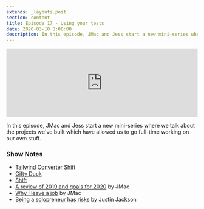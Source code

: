 ```yaml
---
extends: _layouts.post
section: content
title: Episode 17 - Using your tests
date: 2020-03-10 8:00:00
description: In this episode, JMac and Jess start a new mini-series where we talk about the projects we've built which have allowed us to go full-time working on our own stuff.
---
```

<iframe src="https://share.transistor.fm/e/0bf8d8fd" width="100%" height="180" frameborder="0" scrolling="no" seamless="true" style="width:100%; height:180px;"></iframe>

In this episode, JMac and Jess start a new mini-series where we talk about the projects we've built which have allowed us to go full-time working on our own stuff.

### Show Notes
- [Tailwind Converter Shift](https://twitter.com/gonedark/status/1222945023999856640)
- [Gifty Duck](https://giftyduck.com/)
- [Shift](https://laravelshift.com/)
- [A review of 2019 and goals for 2020](https://jasonmccreary.me/articles/2019-review-2020-goals/) by JMac
- [Why I leave a job](https://jasonmccreary.me/articles/why-i-leave-a-job/) by JMac
- [Being a solopreneur has risks](https://justinjackson.ca/solorisk) by Justin Jackson
